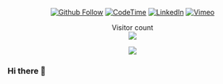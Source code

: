 <p align="center">

<a href="https://github.com/tpoveda">
<img src="https://img.shields.io/github/followers/tpoveda?label=Follow&style=social" alt="Github Follow"/></a> 

<a href="https://codetime.datreks.com">
<img src="https://img.shields.io/endpoint?style=social&url=https://codetime-api.datreks.com/badge/813" alt="CodeTime"/></a> 


<a href="https://www.linkedin.com/in/tomas-poveda-retamosa-143b348b/">
<img src="https://img.shields.io/badge/-LinkedIn-%233781da?&logo=Linkedin&logoColor=white&link=https://www.linkedin.com/in/tomas-poveda-retamosa-143b348b/" alt="LinkedIn"/></a> 
  
<a href="https://vimeo.com/user7167738">
<img src="https://img.shields.io/badge/%20-Vimeo-blue?logo=Vimeo&logoColor=white" alt="Vimeo" /></a>

</p>

<p align="center"> 
  Visitor count<br>
  <img src="https://profile-counter.glitch.me/tpoveda/count.svg" />
</p>

<p align="center">
	<img src="https://github-readme-stats.vercel.app/api/?username=tpoveda&show_icons=true&title_color=3380C4&icon_color=3380C4&text_color=edf2f7&bg_color=151515"></img>
</p>

### Hi there 👋

<!--
**tpoveda/tpoveda** is a ✨ _special_ ✨ repository because its `README.md` (this file) appears on your GitHub profile.

Here are some ideas to get you started:

- 🔭 I’m currently working on ...
- 🌱 I’m currently learning ...
- 👯 I’m looking to collaborate on ...
- 🤔 I’m looking for help with ...
- 💬 Ask me about ...
- 📫 How to reach me: ...
- 😄 Pronouns: ...
- ⚡ Fun fact: ...
-->
